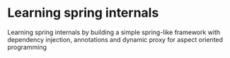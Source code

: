 # Learning  spring internals

Learning spring internals by building a simple spring-like framework with dependency injection, annotations and dynamic proxy for aspect oriented programming